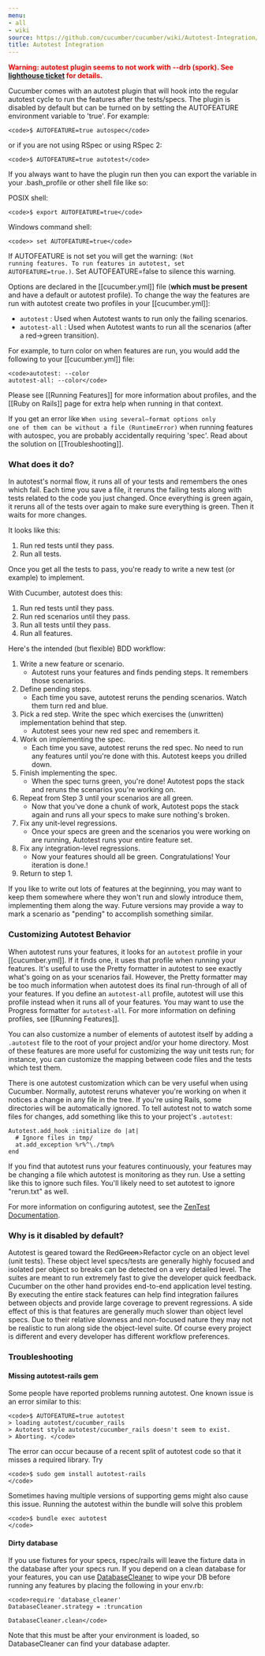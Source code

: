 ```yaml
---
menu:
- all
- wiki
source: https://github.com/cucumber/cucumber/wiki/Autotest-Integration/
title: Autotest Integration
---
```


**<span style="color:red;">Warning: autotest plugin seems to not work with --drb (spork). See [lighthouse ticket](https://rspec.lighthouseapp.com/projects/16211-cucumber/tickets/365-cucumber-out-option-does-not-worj-with-drb) for details.</span>**

Cucumber comes with an autotest plugin that will hook into the regular autotest cycle to run the features after the tests/specs. The plugin is disabled by default but can be turned on by setting the AUTOFEATURE environment variable to 'true'. For example:

```
<code>$ AUTOFEATURE=true autospec</code>
```

or if you are not using RSpec or using RSpec 2:

```
<code>$ AUTOFEATURE=true autotest</code>
```

If you always want to have the plugin run then you can export the variable in your .bash_profile or other shell file like so:

POSIX shell:

```
<code>$ export AUTOFEATURE=true</code>
```

Windows command shell:

```
<code>> set AUTOFEATURE=true</code>
```

If AUTOFEATURE is not set you will get the warning: <code>(Not running features. To run features in autotest, set AUTOFEATURE=true.)</code>. Set AUTOFEATURE=false to silence this warning.

Options are declared in the \[\[cucumber.yml]] file (<strong>which must be present</strong> and have a default or autotest profile). To change the way the features are run with autotest create two profiles in your \[\[cucumber.yml]]:

- <code>autotest</code> : Used when Autotest wants to run only the failing scenarios.
- <code>autotest-all</code> : Used when Autotest wants to run all the scenarios (after a red->green transition).

For example, to turn color on when features are run, you would add the following to your \[\[cucumber.yml]] file:

```
<code>autotest: --color
autotest-all: --color</code>
```

Please see \[\[Running Features]] for more information about profiles, and the \[\[Ruby on Rails]] page for extra help when running in that context.

If you get an error like <code>When using several—format options only one of them can be without a file (RuntimeError)</code> when running features with autospec, you are probably accidentally requiring 'spec'. Read about the solution on \[\[Troubleshooting]].

### What does it do?

In autotest's normal flow, it runs all of your tests and remembers the
ones which fail. Each time you save a file, it reruns the failing
tests along with tests related to the code you just changed. Once
everything is green again, it reruns all of the tests over again to
make sure everything is green. Then it waits for more changes.

It looks like this:

1. Run red tests until they pass.
2. Run all tests.

Once you get all the tests to pass, you're ready to write a new test (or example) to implement.

With Cucumber, autotest does this:

1. Run red tests until they pass.
2. Run red scenarios until they pass.
3. Run all tests until they pass.
4. Run all features.

Here's the intended (but flexible) BDD workflow:

1. Write a new feature or scenario.
   - Autotest runs your features and finds pending steps. It remembers those scenarios.
2. Define pending steps.
   - Each time you save, autotest reruns the pending scenarios. Watch them turn red and blue.
3. Pick a red step. Write the spec which exercises the (unwritten) implementation behind that step.
   - Autotest sees your new red spec and remembers it.
4. Work on implementing the spec.
   - Each time you save, autotest reruns the red spec. No need to run any features until you're done with this. Autotest keeps you drilled down.
5. Finish implementing the spec.
   - When the spec turns green, you're done! Autotest pops the stack and reruns the scenarios you're working on.
6. Repeat from Step 3 until your scenarios are all green.
   - Now that you've done a chunk of work, Autotest pops the stack again and runs all your specs to make sure nothing's broken.
7. Fix any unit-level regressions.
   - Once your specs are green and the scenarios you were working on are running, Autotest runs your entire feature set.
8. Fix any integration-level regressions.
   - Now your features should all be green. Congratulations! Your iteration is done.!
9. Return to step 1.

If you like to write out lots of features at the beginning, you may want to keep them somewhere where they won't run and slowly introduce them, implementing them along the way. Future versions may provide a way to mark a scenario as "pending" to accomplish something similar.

### Customizing Autotest Behavior

When autotest runs your features, it looks for an `autotest` profile in your \[\[cucumber.yml]]. If it finds one, it uses that profile when running your features. It's useful to use the Pretty formatter in autotest to see exactly what's going on as your scenarios fail. However, the Pretty formatter may be too much information when autotest does its final run-through of all of your features. If you define an `autotest-all` profile, autotest will use this profile instead when it runs all of your features. You may want to use the Progress formatter for `autotest-all`. For more information on defining profiles, see \[\[Running Features]].

You can also customize a number of elements of autotest itself by adding a `.autotest` file to the root of your project and/or your home directory. Most of these features are more useful for customizing the way unit tests run; for instance, you can customize the mapping between code files and the tests which test them.

There is one autotest customization which can be very useful when using Cucumber. Normally, autotest reruns whatever you're working on when it notices a change in any file in the tree. If you're using Rails, some directories will be automatically ignored. To tell autotest not to watch some files for changes, add something like this to your project's `.autotest`:

```
Autotest.add_hook :initialize do |at|
  # Ignore files in tmp/
  at.add_exception %r%^\./tmp%
end
```

If you find that autotest runs your features continuously, your features may be changing a file which autotest is monitoring as they run. Use a setting like this to ignore such files. You'll likely need to set autotest to ignore "rerun.txt" as well.

For more information on configuring autotest, see the [ZenTest Documentation](http://zentest.rubyforge.org/ZenTest/).

### Why is it disabled by default?

Autotest is geared toward the Red~~<span style="text-align:right;">Green</span>~~>Refactor cycle on an object level (unit tests). These object level specs/tests are generally highly focused and isolated per object so breaks can be detected on a very detailed level. The suites are meant to run extremely fast to give the developer quick feedback. Cucumber on the other hand provides end-to-end application level testing. By executing the entire stack features can help find integration failures between objects and provide large coverage to prevent regressions. A side effect of this is that features are generally much slower than object level specs. Due to their relative slowness and non-focused nature they may not be realistic to run along side the object-level suite. Of course every project is different and every developer has different workflow preferences.

### Troubleshooting

#### Missing autotest-rails gem

Some people have reported problems running autotest. One known issue is an error similar to this:

```
<code>$ AUTOFEATURE=true autotest 
> loading autotest/cucumber_rails
> Autotest style autotest/cucumber_rails doesn't seem to exist.
> Aborting. </code>
```

The error can occur because of a recent split of autotest code so that it misses a required library. Try

```
<code>$ sudo gem install autotest-rails
</code>
```

Sometimes having multiple versions of supporting gems might also cause this issue. Running the autotest within the bundle will solve this problem

```
<code>$ bundle exec autotest
</code>
```

#### Dirty database

If you use fixtures for your specs, rspec/rails will leave the fixture data in the database after your specs run. If you depend on a clean database for your features, you can use [DatabaseCleaner](http://github.com/bmabey/database_cleaner/tree/master) to wipe your DB before running any features by placing the following in your env.rb:

```
<code>require 'database_cleaner'
DatabaseCleaner.strategy = :truncation

DatabaseCleaner.clean</code>
```

Note that this must be after your environment is loaded, so DatabaseCleaner can find your database adapter.
